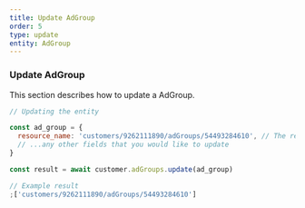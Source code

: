 ```yaml
---
title: Update AdGroup
order: 5
type: update
entity: AdGroup
---
```


### Update AdGroup

This section describes how to update a AdGroup.

```javascript
// Updating the entity

const ad_group = {
  resource_name: 'customers/9262111890/adGroups/54493284610', // The resource_name is required
  // ...any other fields that you would like to update
}

const result = await customer.adGroups.update(ad_group)
```

```javascript
// Example result
;['customers/9262111890/adGroups/54493284610']
```
